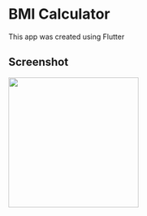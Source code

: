 <h1>BMI Calculator</h1>

This app was created using Flutter

<h2>Screenshot</h2>

<div>
<img src="lib/screenshot/demo.png" width=256 style = "display:inline-block" />
</div>